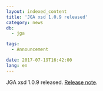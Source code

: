 ```yaml
---
layout: indexed_content
title: 'JGA xsd 1.0.9 released'
category: news
db:
  - jga

tags:
  - Announcement

date: 2017-07-19T16:42:00
lang: en
---
```


<p>JGA xsd 1.0.9 released. <a href="https://github.com/ddbj/pub/tree/master/docs/jga">Release note</a>.</p>
